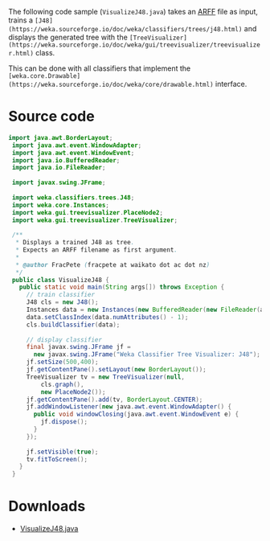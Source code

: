 
The following code sample (`VisualizeJ48.java`) takes an [ARFF](../formats_and_processing/arff.md) file as input, trains a `[J48](https://weka.sourceforge.io/doc/weka/classifiers/trees/j48.html)` and displays the generated tree with the `[TreeVisualizer](https://weka.sourceforge.io/doc/weka/gui/treevisualizer/treevisualizer.html)` class.

This can be done with all classifiers that implement the `[weka.core.Drawable](https://weka.sourceforge.io/doc/weka/core/drawable.html)` interface.

# Source code
```java
import java.awt.BorderLayout;
 import java.awt.event.WindowAdapter;
 import java.awt.event.WindowEvent;
 import java.io.BufferedReader;
 import java.io.FileReader;
 
 import javax.swing.JFrame;
 
 import weka.classifiers.trees.J48;
 import weka.core.Instances;
 import weka.gui.treevisualizer.PlaceNode2;
 import weka.gui.treevisualizer.TreeVisualizer;
 
 /**
  * Displays a trained J48 as tree.
  * Expects an ARFF filename as first argument.
  *
  * @author FracPete (fracpete at waikato dot ac dot nz)
  */
 public class VisualizeJ48 {
   public static void main(String args[]) throws Exception {
     // train classifier
     J48 cls = new J48();
     Instances data = new Instances(new BufferedReader(new FileReader(args[0])));
     data.setClassIndex(data.numAttributes() - 1);
     cls.buildClassifier(data);
 
     // display classifier
     final javax.swing.JFrame jf = 
       new javax.swing.JFrame("Weka Classifier Tree Visualizer: J48");
     jf.setSize(500,400);
     jf.getContentPane().setLayout(new BorderLayout());
     TreeVisualizer tv = new TreeVisualizer(null,
         cls.graph(),
         new PlaceNode2());
     jf.getContentPane().add(tv, BorderLayout.CENTER);
     jf.addWindowListener(new java.awt.event.WindowAdapter() {
       public void windowClosing(java.awt.event.WindowEvent e) {
         jf.dispose();
       }
     });
 
     jf.setVisible(true);
     tv.fitToScreen();
   }
 }
```

# Downloads
* [VisualizeJ48.java](../files/VisualizeJ48.java)
